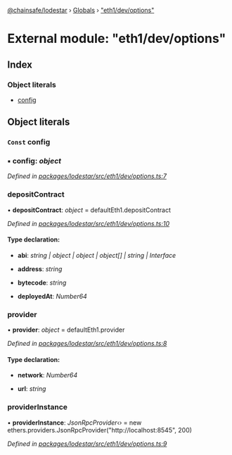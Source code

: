 [@chainsafe/lodestar](../README.md) › [Globals](../globals.md) › ["eth1/dev/options"](_eth1_dev_options_.md)

# External module: "eth1/dev/options"

## Index

### Object literals

* [config](_eth1_dev_options_.md#const-config)

## Object literals

### `Const` config

### ▪ **config**: *object*

*Defined in [packages/lodestar/src/eth1/dev/options.ts:7](https://github.com/ChainSafe/lodestar/blob/618cb3037/packages/lodestar/src/eth1/dev/options.ts#L7)*

###  depositContract

• **depositContract**: *object* = defaultEth1.depositContract

*Defined in [packages/lodestar/src/eth1/dev/options.ts:10](https://github.com/ChainSafe/lodestar/blob/618cb3037/packages/lodestar/src/eth1/dev/options.ts#L10)*

#### Type declaration:

* **abi**: *string | object | object | object[] | string | Interface*

* **address**: *string*

* **bytecode**: *string*

* **deployedAt**: *Number64*

###  provider

• **provider**: *object* = defaultEth1.provider

*Defined in [packages/lodestar/src/eth1/dev/options.ts:8](https://github.com/ChainSafe/lodestar/blob/618cb3037/packages/lodestar/src/eth1/dev/options.ts#L8)*

#### Type declaration:

* **network**: *Number64*

* **url**: *string*

###  providerInstance

• **providerInstance**: *JsonRpcProvider‹›* = new ethers.providers.JsonRpcProvider("http://localhost:8545", 200)

*Defined in [packages/lodestar/src/eth1/dev/options.ts:9](https://github.com/ChainSafe/lodestar/blob/618cb3037/packages/lodestar/src/eth1/dev/options.ts#L9)*
